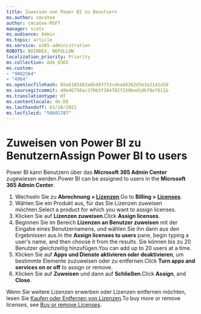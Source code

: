 ```yaml
---
title: Zuweisen von Power BI zu Benutzern
ms.author: cmcatee
author: cmcatee-MSFT
manager: scotv
ms.audience: Admin
ms.topic: article
ms.service: o365-administration
ROBOTS: NOINDEX, NOFOLLOW
localization_priority: Priority
ms.collection: Adm_O365
ms.custom:
- "9002564"
- "4964"
ms.openlocfilehash: 85e6105483a6b493753cdea48262d3e3a2141a50
ms.sourcegitcommit: dde46756ac370b3f384702f259bed1dbf8e7611b
ms.translationtype: HT
ms.contentlocale: de-DE
ms.lasthandoff: 03/10/2021
ms.locfileid: "50601787"
---
```

# <a name="assign-power-bi-to-users"></a><span data-ttu-id="7b2d7-102">Zuweisen von Power BI zu Benutzern</span><span class="sxs-lookup"><span data-stu-id="7b2d7-102">Assign Power BI to users</span></span>

<span data-ttu-id="7b2d7-103">Power BI kann Benutzern über das **Microsoft 365 Admin Center** zugewiesen werden.</span><span class="sxs-lookup"><span data-stu-id="7b2d7-103">Power BI can be assigned to users in the **Microsoft 365 Admin Center**.</span></span>  

1. <span data-ttu-id="7b2d7-104">Wechseln Sie zu **Abrechnung > [Lizenzen](https://go.microsoft.com/fwlink/p/?linkid=842264)**.</span><span class="sxs-lookup"><span data-stu-id="7b2d7-104">Go to **Billing > [Licenses](https://go.microsoft.com/fwlink/p/?linkid=842264)**.</span></span>
2. <span data-ttu-id="7b2d7-105">Wählen Sie ein Produkt aus, für das Sie Lizenzen zuweisen möchten.</span><span class="sxs-lookup"><span data-stu-id="7b2d7-105">Select a product for which you want to assign licenses.</span></span>
3. <span data-ttu-id="7b2d7-106">Klicken Sie auf **Lizenzen zuweisen**.</span><span class="sxs-lookup"><span data-stu-id="7b2d7-106">Click **Assign licenses**.</span></span>
4. <span data-ttu-id="7b2d7-107">Beginnen Sie im Bereich **Lizenzen an Benutzer zuweisen** mit der Eingabe eines Benutzernamens, und wählen Sie ihn dann aus den Ergebnissen aus.</span><span class="sxs-lookup"><span data-stu-id="7b2d7-107">In the **Assign licenses to users** pane, begin typing a user's name, and then choose it from the results.</span></span> <span data-ttu-id="7b2d7-108">Sie können bis zu 20 Benutzer gleichzeitig hinzufügen.</span><span class="sxs-lookup"><span data-stu-id="7b2d7-108">You can add up to 20 users at a time.</span></span>
5. <span data-ttu-id="7b2d7-109">Klicken Sie auf **Apps und Dienste aktivieren oder deaktivieren**, um bestimmte Elemente zuzuweisen oder zu entfernen.</span><span class="sxs-lookup"><span data-stu-id="7b2d7-109">Click **Turn apps and services on or off** to assign or remove.</span></span>
6. <span data-ttu-id="7b2d7-110">Klicken Sie auf **Zuweisen** und dann auf **Schließen**.</span><span class="sxs-lookup"><span data-stu-id="7b2d7-110">Click **Assign**, and **Close**.</span></span>

<span data-ttu-id="7b2d7-111">Wenn Sie weitere Lizenzen erwerben oder Lizenzen entfernen möchten, lesen Sie [Kaufen oder Entfernen von Lizenzen](https://docs.microsoft.com/microsoft-365/commerce/licenses/buy-licenses#buy-or-remove-licenses-for-your-business-subscription).</span><span class="sxs-lookup"><span data-stu-id="7b2d7-111">To buy more or remove licenses, see [Buy or remove Licenses](https://docs.microsoft.com/microsoft-365/commerce/licenses/buy-licenses#buy-or-remove-licenses-for-your-business-subscription).</span></span>